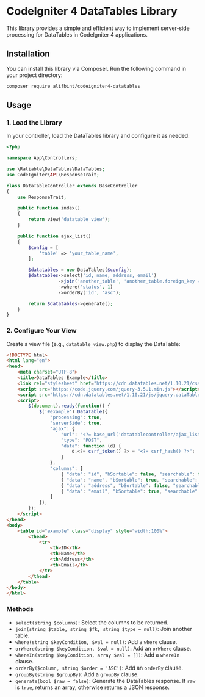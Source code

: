 # CodeIgniter 4 DataTables Library
This library provides a simple and efficient way to implement server-side processing for DataTables in CodeIgniter 4 applications.



## Installation
You can install this library via Composer. Run the following command in your project directory:

```bash
composer require alifbint/codeigniter4-datatables
```


## Usage
### 1. Load the Library
In your controller, load the DataTables library and configure it as needed:
```php
<?php

namespace App\Controllers;

use \Raliable\DataTables\DataTables;
use CodeIgniter\API\ResponseTrait;

class DataTableController extends BaseController
{
    use ResponseTrait;

    public function index()
    {
    	return view('datatable_view');
    }

    public function ajax_list()
    {
        $config = [
            'table' => 'your_table_name',
        ];

        $datatables = new DataTables($config);
        $datatables->select('id, name, address, email')
                   ->join('another_table', 'another_table.foreign_key = your_table_name.id', 'left')
                   ->where('status', 1)
                   ->orderBy('id', 'asc');

        return $datatables->generate();
    }
}
```

### 2. Configure Your View
Create a view file (e.g., `datatable_view.php`) to display the DataTable:
```html
<!DOCTYPE html>
<html lang="en">
<head>
    <meta charset="UTF-8">
    <title>DataTables Example</title>
    <link rel="stylesheet" href="https://cdn.datatables.net/1.10.21/css/jquery.dataTables.min.css">
    <script src="https://code.jquery.com/jquery-3.5.1.min.js"></script>
    <script src="https://cdn.datatables.net/1.10.21/js/jquery.dataTables.min.js"></script>
    <script>
        $(document).ready(function() {
            $('#example').DataTable({
                "processing": true,
                "serverSide": true,
                "ajax": {
                    "url": "<?= base_url('datatablecontroller/ajax_list') ?>",
                    "type": "POST",
                    "data": function (d) {
                        d.<?= csrf_token() ?> = "<?= csrf_hash() ?>";
                    }
                },
                "columns": [
                    { "data": "id", "bSortable": false, "searchable": false },
                    { "data": "name", "bSortable": true, "searchable": true },
                    { "data": "address", "bSortable": false, "searchable": true },
                    { "data": "email", "bSortable": true, "searchable": true }
                ]
            });
        });
    </script>
</head>
<body>
    <table id="example" class="display" style="width:100%">
        <thead>
            <tr>
                <th>ID</th>
                <th>Name</th>
                <th>Address</th>
                <th>Email</th>
            </tr>
        </thead>
    </table>
</body>
</html>
```

### Methods
-   `select(string $columns)`: Select the columns to be returned.
-   `join(string $table, string $fk, string $type = null)`: Join another table.
-   `where(string $keyCondition, $val = null)`: Add a `where` clause.
-   `orWhere(string $keyCondition, $val = null)`: Add an `orWhere` clause.
-   `whereIn(string $keyCondition, array $val = [])`: Add a `whereIn` clause.
-   `orderBy($column, string $order = 'ASC')`: Add an `orderBy` clause.
-   `groupBy(string $groupBy)`: Add a `groupBy` clause.
-   `generate(bool $raw = false)`: Generate the DataTables response. If `raw` is `true`, returns an array, otherwise returns a JSON response.
